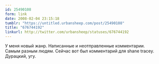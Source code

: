 ```yaml
---
id: 25490108
form: link
date: 2008-02-04 23:15:18
tumblr: "https://untitled.urbansheep.com/post/25490108"
title: "676744192"
linkurl: http://twitter.com/urbansheep/statuses/676744192
---
```

<p>У меня новый жанр. Написанные и неотправленные комментарии. Самым разным людям. Сейчас вот был комментарий для shane tracey. Дурацкий, угу.</p>
